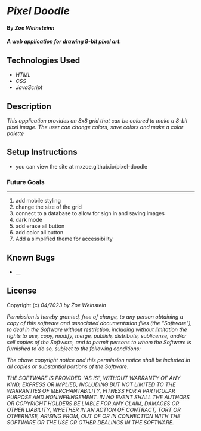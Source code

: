 # _Pixel Doodle_

#### By _**Zoe Weinsteinn**_

#### _A web application for drawing 8-bit pixel art._
## Technologies Used
* _HTML_
* _CSS_
* _JavaScript_

## Description

_This application provides an 8x8 grid that can be colored to make a 8-bit pixel image. The user can change colors, save colors and make a color palette_

## Setup Instructions

* you can view the site at mxzoe.github.io/pixel-doodle
### Future Goals
___
1. add mobile styling
2. change the size of the grid
3. connect to a database to allow for sign in and saving images
4. dark mode
5. add erase all button
6. add color all button
7. Add a simplified theme for accessibility

## Known Bugs

* __

## License

Copyright (c) _04/2023_ _by Zoe Weinstein_


_Permission is hereby granted, free of charge, to any person obtaining a copy of this software and associated documentation files (the "Software"), to deal in the Software without restriction, including without limitation the rights to use, copy, modify, merge, publish, distribute, sublicense, and/or sell copies of the Software, and to permit persons to whom the Software is furnished to do so, subject to the following conditions:_

_The above copyright notice and this permission notice shall be included in all copies or substantial portions of the Software._

_THE SOFTWARE IS PROVIDED "AS IS", WITHOUT WARRANTY OF ANY KIND, EXPRESS OR IMPLIED, INCLUDING BUT NOT LIMITED TO THE WARRANTIES OF MERCHANTABILITY, FITNESS FOR A PARTICULAR PURPOSE AND NONINFRINGEMENT. IN NO EVENT SHALL THE AUTHORS OR COPYRIGHT HOLDERS BE LIABLE FOR ANY CLAIM, DAMAGES OR OTHER LIABILITY, WHETHER IN AN ACTION OF CONTRACT, TORT OR OTHERWISE, ARISING FROM, OUT OF OR IN CONNECTION WITH THE SOFTWARE OR THE USE OR OTHER DEALINGS IN THE SOFTWARE._

 <div class="inner-grid" id="inner-grid-1">
            <div id="inner-1-1" class="inner-cell" onclick="colorCell(this.id)"></div>
            <div id="inner-1-2" class="inner-cell"></div>
            <div id="inner-2-1" class="inner-cell"></div>
            <div id="inner-2-2" class="inner-cell"></div>
          </div>